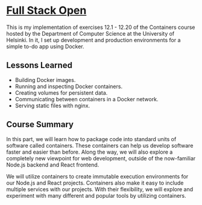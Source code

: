 # [Full Stack Open](https://fullstackopen.com/en/)

This is my implementation of exercises 12.1 - 12.20 of the Containers course hosted by the Department of Computer Science at the University of Helsinki. In it, I set up development and production environments for a simple to-do app using Docker.

## Lessons Learned

- Building Docker images.
- Running and inspecting Docker containers.
- Creating volumes for persistent data.
- Communicating between containers in a Docker network.
- Serving static files with nginx.

## Course Summary

In this part, we will learn how to package code into standard units of software called containers. These containers can help us develop software faster and easier than before. Along the way, we will also explore a completely new viewpoint for web development, outside of the now-familiar Node.js backend and React frontend.

We will utilize containers to create immutable execution environments for our Node.js and React projects. Containers also make it easy to include multiple services with our projects. With their flexibility, we will explore and experiment with many different and popular tools by utilizing containers.
